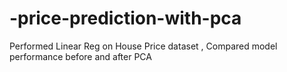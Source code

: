 # -price-prediction-with-pca
Performed Linear  Reg on House Price dataset , Compared model performance before and after PCA
